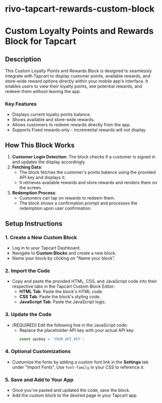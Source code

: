 # rivo-tapcart-rewards-custom-block

# Custom Loyalty Points and Rewards Block for Tapcart

## Description
This Custom Loyalty Points and Rewards Block is designed to seamlessly integrate with Tapcart to display customer points, available rewards, and store-wide reward options directly within your mobile app's interface. It enables users to view their loyalty points, see potential rewards, and redeem them without leaving the app.

### Key Features
- Displays current loyalty points balance.
- Shows available and store-wide rewards.
- Allows customers to redeem rewards directly from the app.
- Supports Fixed rewards only - incremental rewards will not display.

## How This Block Works
1. **Customer Login Detection**: The block checks if a customer is signed in and updates the display accordingly.
2. **Fetching Data**:
   - The block fetches the customer's points balance using the provided API key and displays it.
   - It retrieves available rewards and store rewards and renders them on the screen.
3. **Redemption Process**:
   - Customers can tap on rewards to redeem them.
   - The block shows a confirmation prompt and processes the redemption upon user confirmation.

## Setup Instructions

### 1. Create a New Custom Block
- Log in to your Tapcart Dashboard.
- Navigate to **Custom Blocks** and create a new block.
- Name your block by clicking on "Name your block".

### 2. Import the Code
- Copy and paste the provided HTML, CSS, and JavaScript code into their respective tabs in the Tapcart Custom Block Editor:
  - **HTML Tab**: Paste the block's HTML code.
  - **CSS Tab**: Paste the block's styling code.
  - **JavaScript Tab**: Paste the JavaScript logic.

### 3. Update the Code
- [REQUIRED] Edit the following line in the JavaScript code:
  - Replace the placeholder API key with your actual API key:
    ```javascript
    const apiKey = 'YOUR_API_KEY';
    ```

### 4. Optional Customizations
- Customize the fonts by adding a custom font link in the **Settings** tab under "Import Fonts". Use `font-family` in your CSS to reference it.

### 5. Save and Add to Your App
- Once you've pasted and updated the code, save the block.
- Add the custom block to the desired page in your Tapcart app.


